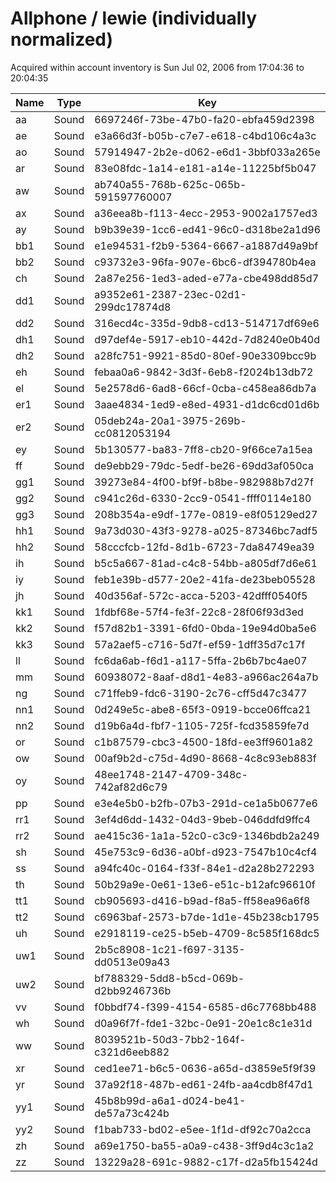 # Allphone / lewie (individually normalized)

Acquired within account inventory is Sun Jul 02, 2006 from 17:04:36 to 20:04:35

| Name | Type | Key |
| --- | --- | --- |
| aa | Sound | 6697246f-73be-47b0-fa20-ebfa459d2398 |
| ae | Sound | e3a66d3f-b05b-c7e7-e618-c4bd106c4a3c |
| ao | Sound | 57914947-2b2e-d062-e6d1-3bbf033a265e |
| ar | Sound | 83e08fdc-1a14-e181-a14e-11225bf5b047 |
| aw | Sound | ab740a55-768b-625c-065b-591597760007 |
| ax | Sound | a36eea8b-f113-4ecc-2953-9002a1757ed3 |
| ay | Sound | b9b39e39-1cc6-ed41-96c0-d318be2a1d96 |
| bb1 | Sound | e1e94531-f2b9-5364-6667-a1887d49a9bf |
| bb2 | Sound | c93732e3-96fa-907e-6bc6-df394780b4ea |
| ch | Sound | 2a87e256-1ed3-aded-e77a-cbe498dd85d7 |
| dd1 | Sound | a9352e61-2387-23ec-02d1-299dc17874d8 |
| dd2 | Sound | 316ecd4c-335d-9db8-cd13-514717df69e6 |
| dh1 | Sound | d97def4e-5917-eb10-442d-7d8240e0b40d |
| dh2 | Sound | a28fc751-9921-85d0-80ef-90e3309bcc9b |
| eh | Sound | febaa0a6-9842-3d3f-6eb8-f2024b13db72 |
| el | Sound | 5e2578d6-6ad8-66cf-0cba-c458ea86db7a |
| er1 | Sound | 3aae4834-1ed9-e8ed-4931-d1dc6cd01d6b |
| er2 | Sound | 05deb24a-20a1-3975-269b-cc0812053194 |
| ey | Sound | 5b130577-ba83-7ff8-cb20-9f66ce7a15ea |
| ff | Sound | de9ebb29-79dc-5edf-be26-69dd3af050ca |
| gg1 | Sound | 39273e84-4f00-bf9f-b8be-982988b7d27f |
| gg2 | Sound | c941c26d-6330-2cc9-0541-ffff0114e180 |
| gg3 | Sound | 208b354a-e9df-177e-0819-e8f05129ed27 |
| hh1 | Sound | 9a73d030-43f3-9278-a025-87346bc7adf5 |
| hh2 | Sound | 58cccfcb-12fd-8d1b-6723-7da84749ea39 |
| ih | Sound | b5c5a667-81ad-c4c8-54bb-a805df7d6e61 |
| iy | Sound | feb1e39b-d577-20e2-41fa-de23beb05528 |
| jh | Sound | 40d356af-572c-acca-5203-42dfff0540f5 |
| kk1 | Sound | 1fdbf68e-57f4-fe3f-22c8-28f06f93d3ed |
| kk2 | Sound | f57d82b1-3391-6fd0-0bda-19e94d0ba5e6 |
| kk3 | Sound | 57a2aef5-c716-5d7f-ef59-1dff35d7c17f |
| ll | Sound | fc6da6ab-f6d1-a117-5ffa-2b6b7bc4ae07 |
| mm | Sound | 60938072-8aaf-d8d1-4e83-a966ac264a7b |
| ng | Sound | c71ffeb9-fdc6-3190-2c76-cff5d47c3477 |
| nn1 | Sound | 0d249e5c-abe8-65f3-0919-bcce06ffca21 |
| nn2 | Sound | d19b6a4d-fbf7-1105-725f-fcd35859fe7d |
| or | Sound | c1b87579-cbc3-4500-18fd-ee3ff9601a82 |
| ow | Sound | 00af9b2d-c75d-4d90-8668-4c8c93eb883f |
| oy | Sound | 48ee1748-2147-4709-348c-742af82d6c79 |
| pp | Sound | e3e4e5b0-b2fb-07b3-291d-ce1a5b0677e6 |
| rr1 | Sound | 3ef4d6dd-1432-04d3-9beb-046ddfd9ffc4 |
| rr2 | Sound | ae415c36-1a1a-52c0-c3c9-1346bdb2a249 |
| sh | Sound | 45e753c9-6d36-a0bf-d923-7547b10c4cf4 |
| ss | Sound | a94fc40c-0164-f33f-84e1-d2a28b272293 |
| th | Sound | 50b29a9e-0e61-13e6-e51c-b12afc96610f |
| tt1 | Sound | cb905693-d416-b9ad-f8a5-ff58ea96a6f8 |
| tt2 | Sound | c6963baf-2573-b7de-1d1e-45b238cb1795 |
| uh | Sound | e2918119-ce25-b5eb-4709-8c585f168dc5 |
| uw1 | Sound | 2b5c8908-1c21-f697-3135-dd0513e09a43 |
| uw2 | Sound | bf788329-5dd8-b5cd-069b-d2bb9246736b |
| vv | Sound | f0bbdf74-f399-4154-6585-d6c7768bb488 |
| wh | Sound | d0a96f7f-fde1-32bc-0e91-20e1c8c1e31d |
| ww | Sound | 8039521b-50d3-7bb2-164f-c321d6eeb882 |
| xr | Sound | ced1ee71-b6c5-0636-a65d-d3859e5f9f39 |
| yr | Sound | 37a92f18-487b-ed61-24fb-aa4cdb8f47d1 |
| yy1 | Sound | 45b8b99d-a6a1-d024-be41-de57a73c424b |
| yy2 | Sound | f1bab733-bd02-e5ee-1f1d-df92c70a2cca |
| zh | Sound | a69e1750-ba55-a0a9-c438-3ff9d4c3c1a2 |
| zz | Sound | 13229a28-691c-9882-c17f-d2a5fb15424d |